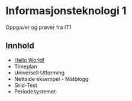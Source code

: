 # Informasjonsteknologi 1
Oppgaver og prøver fra IT1
 
## Innhold
- [Hello World!](./34/Hello%20World/)
- Timeplan
- Universell Utforming
- Nettside eksempel - Matblogg
- Grid-Test
- Periodesystemet